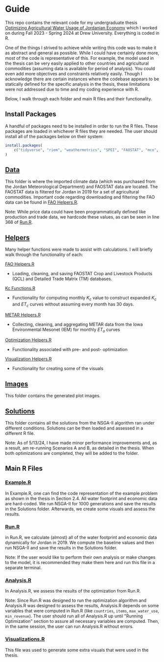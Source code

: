 # Guide
This repo contains the relevant code for my undergraduate thesis [Optimizing Agricultural Water Usage of Jordanian Economy](https://digitalcollections.drew.edu/UniversityArchives/ThesesAndDissertations/CLA/BA/2024/Mir/) which I worked on during Fall 2023 - Spring 2024 at Drew University. Everything is coded in R.

One of the things I strived to achieve while writing this code was to make it as abstract and general as possible. While I could have certainly done more, most of the code is representative of this. For example, the model used in the thesis can be very easily applied to other countries and agricultural commodities (assuming data is available for period of analysis). You could even add more objectives and constraints relatively easily. Though I acknowledge there are certain instances where the codebase appears to be statically defined for the specific analysis in the thesis, these limitations were not addressed due to time and my coding experience with R.

Below, I walk through each folder and main R files and their functionality.

## Install Packages
A handful of packages need to be installed in order to run the R files. These packages are loaded in whichever R files they are needed. The user should install all of the packages below on their system:
```r
install.packages(
    c("tidyverse", "riem", "weathermetrics", "SPEI", "FAOSTAT", "mco", "treemapify", "webr", "networkD3")
)
```

## [Data](./Data/)
This folder is where the imported climate data (which was purchased from the Jordan Meteorological Department) and FAOSTAT data are located. The FAOSTAT data is filtered for Jordan in 2019 for a set of agricultural commodities. Important code regarding downloading and filtering the FAO data can be found in [FAO Helpers.R](./Helpers/FAO%20Helpers.R).

Note: While price data could have been programmatically defined like production and trade data, we hardcode these values, as can be seen in line 368 of [Run.R](./Run.R).

## [Helpers](./Helpers/)
Many helper functions were made to assist with calculations. I will briefly walk through the functionality of each:

[FAO Helpers.R](./Helpers/FAO%20Helpers.R)
- Loading, cleaning, and saving FAOSTAT Crop and Livestock Products (QCL) and Detailed Trade Matrix (TM) databases.

[Kc Functions.R](./Helpers/Kc%20Functions.R)
 - Functionality for computing monthly $K_c$ value to construct expanded $K_c$ and $ET_c$ curves without assuming every month has 30 days.

[METAR Helpers.R](./Helpers/METAR%20Helpers.R)
- Collecting, cleaning, and aggregating METAR data from the Iowa Environmental Mesonet (IEM) for monthly $ET_o$ curves

[Optimization Helpers.R](./Helpers/Optimization%20Helpers.R)
- Functionality associated with pre- and post- optimization

[Visualization Helpers.R](./Helpers//Visualization%20Helpers.R)
- Functionality for creating some of the visuals

## [Images](./Images/)
This folder contains the generated plot images.

## [Solutions](./Solutions/)
This folder contains all the solutions from the NSGA-II algorithm ran under different conditions. Solutions can be then loaded and assessed in a different R file.

Note: As of 5/13/24, I have made minor performance improvements and, as a result, am re-running Scenarios A and B, as detailed in the thesis. When both optimizations are completed, they will be added to the folder.

## Main R Files

### [Example.R](./Example.R)
In Example.R, one can find the code representation of the example problem as shown in the thesis in Section 2.4. All water footprint and economic data are hard-coded. We run NSGA-II for 1000 generations and save the results in the Solutions folder. Afterwards, we create some visuals and assess the results.

### [Run.R](./Run.R)
in Run.R, we calculate (almost) all of the water footprint and economic data dynamically for Jordan in 2019. We compute the baseline values and then run NSGA-II and save the results in the Solutions folder.

Note: If the user would like to perform their own analysis or make changes to the model, it is recommended they make them here and run this file in a separate terminal.

### [Analysis.R](./Analysis.R)
In Analysis.R, we assess the results of the optimization from Run.R.

Note: Since Run.R was designed to run the optimization algorithm and Analysis.R was designed to assess the results, Analysis.R  depends on some variables that were computed in Run.R (like `countries`, `items`, `max_water_use`, `min_revenue`). The user should run all of Analysis.R up until "Running Optimization" section to assure all necessary variables are computed. Then, in the same session, the user can run Analysis.R without errors.

### [Visualizations.R](./Visualizations.R)
This file was used to generate some extra visuals that were used in the thesis.